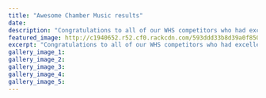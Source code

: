 ```yaml
---
title: "Awesome Chamber Music results"
date: 
description: "Congratulations to all of our WHS competitors who had excellent results in the Whanganui Regional Chamber Music Festival on Friday 9 June 2017..."
featured_image: http://c1940652.r52.cf0.rackcdn.com/593ddd33b8d39a0f850005ee/Chamber-Music-photo-of-all-students-june-2017.jpg
excerpt: "Congratulations to all of our WHS competitors who had excellent results in the Whanganui Regional Chamber Music Festival on Friday 9 June 2017."
gallery_image_1: 
gallery_image_2: 
gallery_image_3: 
gallery_image_4: 
gallery_image_5: 
---
```

